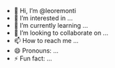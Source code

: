 - 👋 Hi, I’m @leoremonti
- 👀 I’m interested in ...
- 🌱 I’m currently learning ...
- 💞️ I’m looking to collaborate on ...
- 📫 How to reach me ...
- 😄 Pronouns: ...
- ⚡ Fun fact: ...

<!---
leoremonti/leoremonti is a ✨ special ✨ repository because its `README.md` (this file) appears on your GitHub profile.
You can click the Preview link to take a look at your changes.
--->
